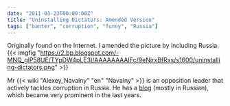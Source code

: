 ```yaml
---
date: "2011-03-23T00:00:00Z"
title: "Uninstalling Dictators: Amended Version"
tags: ["banter", "corruption", "funny", "Russia"]
---
```


Originally found on the Internet. I amended the picture by including Russia.
{{< imgfig "https://2.bp.blogspot.com/-MNQ_glP58UE/TYpDW4pLE3I/AAAAAAAAIFc/9eNjrxBfRxs/s1600/uninstalling-dictators.png" >}}

Mr {{< wiki "Alexey_Navalny" "en" "Navalny" >}} is an opposition leader that actively tackles corruption in Russia. He has a [blog](http://navalny.com/) (mostly in Russian), which became very prominent in the last years.
